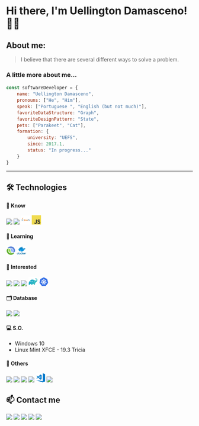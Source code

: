 # Hi there, I'm Uellington Damasceno! 👋🏿

## About me: 
 >I believe that there are several different ways to solve a problem.
 
### A little more about me...

```javascript
const softwareDeveloper = {
    name: "Uellington Damasceno",
    pronouns: ["He", "Him"],
    speak: ["Portuguese ", "English (but not much)"],
    favoriteDataStructure: "Graph",
    favoriteDesignPattern: "State",
    pets: ["Parakeet", "Cat"],
    formation: {
        university: "UEFS", 
        since: 2017.1,
        status: "In progress..."
    }
}
```
----
## 🛠️ Technologies
#### 🌳 Know
<code><img height="25" src="https://devicons.github.io/devicon/devicon.git/icons/c/c-original.svg"></code>
<code><img height="25" src="https://devicons.github.io/devicon/devicon.git/icons/java/java-original.svg"></code>
<code><img height="25" src="https://raw.githubusercontent.com/github/explore/master/topics/javafx/javafx.png"></code>
<code><img height="25" src="https://raw.githubusercontent.com/github/explore/master/topics/javascript/javascript.png"></code>



#### 🌱 Learning
<code><img height="25" src="https://raw.githubusercontent.com/github/explore/master/topics/clojure/clojure.png"></code>
<code><img height="25" src="https://raw.githubusercontent.com/github/explore/master/topics/docker/docker.png"></code>

#### 🤩 Interested
<code><img height="25" src="https://dbdb.io/media/logos/datomic.png"></code>
<code><img height="25" src="https://dl.airtable.com/qU3WA8l7RNugSz7XGaNn_large_a2d0a422b38e8427adb36450d17e69f1_11156357cf86_t.png"></code>
<code><img height="25" src="https://upload.wikimedia.org/wikipedia/commons/thumb/0/05/Apache_kafka.svg/1200px-Apache_kafka.svg.png"></code>
<code><img height="25" src="https://raw.githubusercontent.com/github/explore/master/topics/gradle/gradle.png"></code>
<code><img height="25" src="https://raw.githubusercontent.com/github/explore/master/topics/kubernetes/kubernetes.png"></code>


#### 🗂️ Database
<code><img height="25" src="https://devicons.github.io/devicon/devicon.git/icons/mysql/mysql-original.svg"></code>
<code><img height="25" src="https://devicons.github.io/devicon/devicon.git/icons/mongodb/mongodb-original.svg"></code>

#### 💻 S.O.
- Windows 10
- Linux Mint XFCE - 19.3 Tricia 

#### 💬 Others
<code><a href="https://elementor.com/" title="Elementor Page Builder"><img height="25" src="https://essential-addons.com/wp-content/uploads/2017/07/elementor-icon-256x256.png"></a></code>
<code><a href="https://git-scm.com/" title="Git"><img height="25" src="https://devicons.github.io/devicon/devicon.git/icons/git/git-original.svg"></a></code>
<code><a href="https://heroku.com" title="Heroku"><img height="25" src="https://devicons.github.io/devicon/devicon.git/icons/heroku/heroku-plain.svg"></a></code>
<code><a href="https://netbeans.apache.org/" title="Apache Netbeans"><img height="25" src="https://upload.wikimedia.org/wikipedia/commons/thumb/9/98/Apache_NetBeans_Logo.svg/245px-Apache_NetBeans_Logo.svg.png"></a></code>
<code><a href="https://code.visualstudio.com/" title="Visual Studio Code"><img height="25" src="https://raw.githubusercontent.com/github/explore/master/topics/visual-studio-code/visual-studio-code.png"></a></code> 
<code><a href="https://wordpress.org/" title="Wordpress"><img height="25" src="https://devicons.github.io/devicon/devicon.git/icons/wordpress/wordpress-plain.svg"></a></code>

## 📫 Contact me
<code><a href="https://www.facebook.com/uellington1" title="Facebook"><img height="25" src="https://image.flaticon.com/icons/svg/2111/2111398.svg"></a></code>
<code><a href="mailto:uellington99@gmail.com" title="Gmail"><img height="25" src="https://image.flaticon.com/icons/svg/732/732200.svg"></a></code>
<code><a href="https://www.instagram.com/damasceno_u/" title="Instagram"><img height="25" src="https://image.flaticon.com/icons/svg/174/174855.svg"></a></code>
<code><a href="https://www.linkedin.com/in/uellington-damasceno-79759b164/" title="Linkedin"><img height="25" src="https://image.flaticon.com/icons/svg/174/174857.svg"></a></code>
<code><a href="https://twitter.com/uellington99" title="Twitter"><img height="25" src="https://image.flaticon.com/icons/svg/1409/1409937.svg"></a></code>

<!--
**UellingtonDamasceno/UellingtonDamasceno** is a ✨ _special_ ✨ repository because its `README.md` (this file) appears on your GitHub profile.

Here are some ideas to get you started:

- 🔭 I’m currently working on ...
- 🌱 I’m currently learning ...
- 👯 I’m looking to collaborate on ...
- 🤔 I’m looking for help with ...
- 💬 Ask me about ...
- 📫 How to reach me: ...
- 😄 Pronouns: ...
- ⚡ Fun fact: ...
-->

